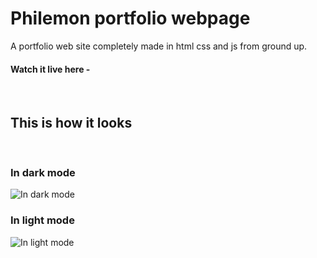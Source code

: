 # Philemon portfolio webpage

A portfolio web site completely made in html css and js from ground up.

#### Watch it live here -

<br>

## This is how it looks

<br>

### In dark mode

![In dark mode](./preview/hailee-dark.png)

### In light mode

![In light mode](./preview/hailee-light.png)
